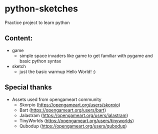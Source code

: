 # python-sketches
Practice project to learn python

## Content:
- game
  - simple space invaders like game to get familiar with pygame and basic python syntax
- sketch
  - just the basic warmup Hello World! :)


## Special thanks
- Assets used from opengameart community
  - Skorpio (https://opengameart.org/users/skorpio)
  - Bart (https://opengameart.org/users/bart)
  - Jalastram (https://opengameart.org/users/jalastram)
  - TinyWorlds (https://opengameart.org/users/tinyworlds)
  - Qubodup (https://opengameart.org/users/qubodup)